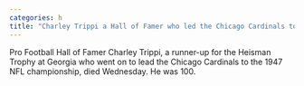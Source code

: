 ```yaml
---
categories: h
title: "Charley Trippi a Hall of Famer who led the Chicago Cardinals to the franchise’s last NFL title dies at 100"
---
```

Pro Football Hall of Famer Charley Trippi, a runner-up for the Heisman Trophy at Georgia who went on to lead the Chicago Cardinals to the 1947 NFL championship, died Wednesday. He was 100.